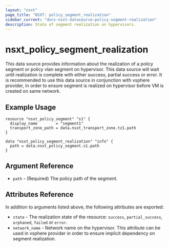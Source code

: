 ```yaml
---
layout: "nsxt"
page_title: "NSXT: policy_segment_realization"
sidebar_current: "docs-nsxt-datasource-policy-segment-realization"
description: State of segment realization on hypervisors.
---
```


# nsxt_policy_segment_realization

This data source provides information about the realization of a policy segment or policy vlan segment on hypervisor.
This data source will wait until realization is complete with either success, partial success or error. It is recommended
to use this data source in conjunction with vsphere provider, in order to ensure segment is realized on hypervisor before
VM is created on same network.

## Example Usage

```hcl
resource "nsxt_policy_segment" "s1" {
  display_name        = "segment1"
  transport_zone_path = data.nsxt_transport_zone.tz1.path
}

data "nsxt_policy_segment_realization" "info" {
  path = data.nsxt_policy_segment.s1.path
}
```

## Argument Reference

* `path` - (Required) The policy path of the segment.

## Attributes Reference

In addition to arguments listed above, the following attributes are exported:

* `state` - The realization state of the resource: `success`, `partial_success`, `orphaned`, `failed` or `error`.
* `network_name` - Network name on the hypervisor. This attribute can be used in vsphere provider in order to ensure implicit dependency on segment realization.
